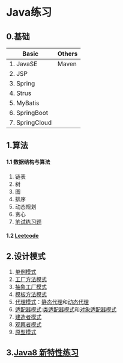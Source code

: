 # Java练习
## 0.基础
|Basic     |Others |
|----------|----------|
|1. JavaSE |  Maven   |
|2. JSP	   ||
|3. Spring ||
|4. Strus  ||
|5. MyBatis||
|6. SpringBoot||
|7. SpringCloud||

## 1.算法
#### 1.1 数据结构与算法
1. 链表
1. 树
1. 图
1. 排序
1. 动态规划
1. 贪心
1. [笔试练习题](src/dev/lpf/demo/exercise/README.md)

#### 1.2 [Leetcode](dev/lpf/leetcode/)

## 2.设计模式
1. [单例模式](dev/lpf/designpattern/singleton)
1. [工厂方法模式](dev/lpf/designpattern/factorymethod)
1. [抽象工厂模式](dev/lpf/designpattern/abstractfactory)
1. [模板方法模式](dev/lpf/designpattern/model)
1. [代理模式](dev/lpf/designpattern)：[静态代理](dev/lpf/designpattern/proxy/staticproxy)和[动态代理](dev/lpf/designpattern/proxy/dynamicproxy)
1. [适配器模式](dev/lpf/designpattern/adapter):[类适配器模式](dev/lpf/designpattern/adapter/classAdapter)和[对象适配器模式](dev/lpf/designpattern/adapter/objectAdapter)
2. [建造者模式](dev/lpf/designpattern/builder)
2. [观察者模式](dev/lpf/designpattern/observer)
2. [原型模式](dev/lpf/designpattern/prototype)

## 3.[Java8 新特性练习](src/dev/lpf/demo/java8test/)
